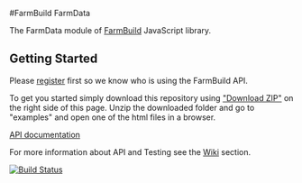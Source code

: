 #FarmBuild FarmData

The FarmData module of
<a href="https://github.com/FarmBuild" target="_blank">FarmBuild</a>
JavaScript library.

## Getting Started
Please <a href="https://farmbuild-user.agriculture.vic.gov.au">register</a> first so we know who is using the FarmBuild API.

To get you started simply download this repository using <a href="https://github.com/FarmBuild/farmbuild-farmdata/archive/master.zip" target="_blank">"Download ZIP"</a> on the right side of this page. Unzip the downloaded folder and go to "examples" and open one of the html files in a browser.

<a href="https://rawgit.com/FarmBuild/farmbuild-farmdata/master/docs/farmbuild-farmdata/1.0.29/index.html" target="_blank">API documentation</a>

For more information about API and Testing see the [Wiki](https://github.com/FarmBuild/farmbuild-farmdata/wiki) section.

[![Build Status](https://travis-ci.org/FarmBuild/farmdata.svg?branch=master)](https://travis-ci.org/FarmBuild/farmbuild-farmdata)

